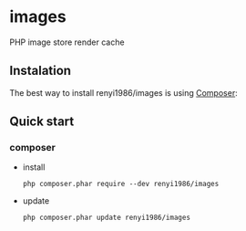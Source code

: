 # images
PHP image store render cache
## Instalation
The best way to install renyi1986/images is using  [Composer](http://getcomposer.org/):

## Quick start

### composer

* install

    ```
    php composer.phar require --dev renyi1986/images
    ```
* update

    ```
    php composer.phar update renyi1986/images
